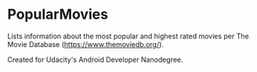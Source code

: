 # PopularMovies
Lists information about the most popular and highest rated movies per The Movie Database (https://www.themoviedb.org/).

Created for Udacity's Android Developer Nanodegree.
